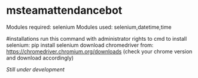 # msteamattendancebot

Modules required: selenium 
Modules used: selenium,datetime,time

#installations
run this command with administrator rights to cmd to install selenium: pip install selenium
download chromedriver from: https://chromedriver.chromium.org/downloads (check your chrome version and download accordingly)

*Still under development*

